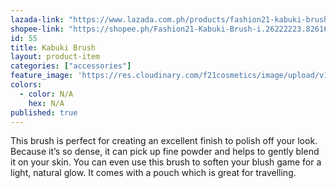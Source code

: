 ```yaml
---
lazada-link: "https://www.lazada.com.ph/products/fashion21-kabuki-brush-i254096501-s349003974.html?spm=a2o4l.seller.list.42.5de16cc9eeczE5&mp=1"
shopee-link: "https://shopee.ph/Fashion21-Kabuki-Brush-i.26222223.826165390"
id: 55
title: Kabuki Brush
layout: product-item
categories: ["accessories"]
feature_image: 'https://res.cloudinary.com/f21cosmetics/image/upload/v1598008734/kabuki_pgkdvm.jpg'
colors:
  - color: N/A
    hex: N/A
published: true
---
```

This brush is perfect for creating an excellent finish to polish off your look. Because it’s so dense, it can pick up fine powder and helps to gently blend it on your skin. You can even use this brush to soften your blush game for a light, natural glow.  It comes with a pouch which is great for travelling.
